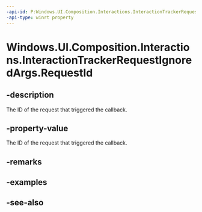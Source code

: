 ```yaml
---
-api-id: P:Windows.UI.Composition.Interactions.InteractionTrackerRequestIgnoredArgs.RequestId
-api-type: winrt property
---
```


<!-- Property syntax
public int RequestId { get; }
-->

# Windows.UI.Composition.Interactions.InteractionTrackerRequestIgnoredArgs.RequestId

## -description
The ID of the request that triggered the callback.



## -property-value
The ID of the request that triggered the callback.

## -remarks

## -examples

## -see-also
